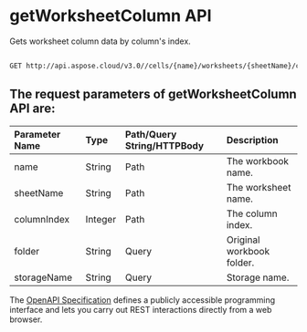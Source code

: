 # **getWorksheetColumn API**

Gets worksheet column data by column's index. 

```bash

GET http://api.aspose.cloud/v3.0//cells/{name}/worksheets/{sheetName}/cells/columns/{columnIndex}

```

## The request parameters of **getWorksheetColumn** API are: 

| Parameter Name | Type | Path/Query String/HTTPBody | Description | 
| :- | :- | :- |:- | 
|name|String|Path|The workbook name.|
|sheetName|String|Path|The worksheet name.|
|columnIndex|Integer|Path|The column index.|
|folder|String|Query|Original workbook folder.|
|storageName|String|Query|Storage name.|


The [OpenAPI Specification](https://reference.aspose.cloud/cells/#/CellsController/GetWorksheetColumn) defines a publicly accessible programming interface and lets you carry out REST interactions directly from a web browser.
